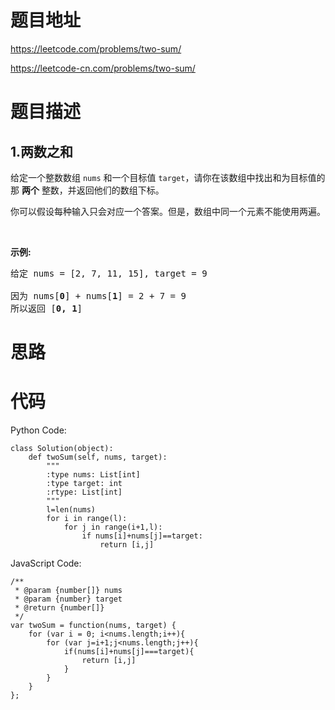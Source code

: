 # 题目地址
https://leetcode.com/problems/two-sum/

https://leetcode-cn.com/problems/two-sum/
# 题目描述
## 1.两数之和
<p>给定一个整数数组 <code>nums</code>&nbsp;和一个目标值 <code>target</code>，请你在该数组中找出和为目标值的那&nbsp;<strong>两个</strong>&nbsp;整数，并返回他们的数组下标。</p>

<p>你可以假设每种输入只会对应一个答案。但是，数组中同一个元素不能使用两遍。</p>

<p>&nbsp;</p>

<p><strong>示例:</strong></p>

<pre>给定 nums = [2, 7, 11, 15], target = 9

因为 nums[<strong>0</strong>] + nums[<strong>1</strong>] = 2 + 7 = 9
所以返回 [<strong>0, 1</strong>]
</pre>

# 思路

# 代码
Python Code:

```
class Solution(object):
    def twoSum(self, nums, target):
        """
        :type nums: List[int]
        :type target: int
        :rtype: List[int]
        """
        l=len(nums)
        for i in range(l):
            for j in range(i+1,l):
                if nums[i]+nums[j]==target:
                    return [i,j]
```
JavaScript Code:

```
/**
 * @param {number[]} nums
 * @param {number} target
 * @return {number[]}
 */
var twoSum = function(nums, target) {
    for (var i = 0; i<nums.length;i++){
        for (var j=i+1;j<nums.length;j++){
            if(nums[i]+nums[j]===target){
                return [i,j]
            }
        }
    }
};
```
